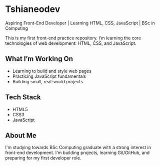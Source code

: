 # Tshianeodev
Aspiring Front-End Developer | Learning HTML, CSS, JavaScript | BSc in Computing

This is my first front-end practice repository. I’m learning the core technologies of web development: HTML, CSS, and JavaScript.

## What I’m Working On

- Learning to build and style web pages
- Practicing JavaScript fundamentals
- Building small, real-world projects

## Tech Stack

- HTML5
- CSS3
- JavaScript

## About Me

I'm studying towards BSc Computing graduate with a strong interest in front-end development. I'm building projects, learning Git/GitHub, and preparing for my first developer role.
